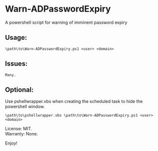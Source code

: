 Warn-ADPasswordExpiry
=====================

A powershell script for warning of imminent password expiry

## Usage:

	\path\to\Warn-ADPasswordExpiry.ps1 <user> <domain>

## Issues:

	Many.

## Optional:

Use pshellwrapper.vbs when creating the scheduled task to hide the powershell window.

	\path\to\pshellwrapper.vbs \path\to\Warn-ADPasswordExpiry.ps1 <user> <domain>

License: MIT.<br />Warranty: None.

Enjoy!
